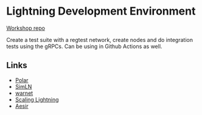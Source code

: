 # Lightning Development Environment

[Workshop repo](https://github.com/bleskomat/ln-developer-environment-workshop)

Create a test suite with a regtest network, create nodes and do integration tests using the gRPCs.
Can be using in Github Actions as well.

## Links
- [Polar](https://lightningpolar.com/)
- [SimLN](https://simln.dev/)
- [warnet](https://warnet.dev/)
- [Scaling Lightning](https://github.com/scaling-lightning/scaling-lightning)
- [Aesir](https://github.com/krutt/aesir)